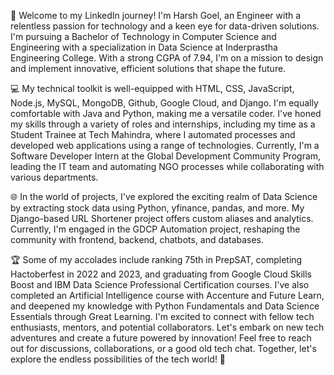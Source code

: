 🚀 Welcome to my LinkedIn journey! I'm Harsh Goel, an Engineer with a relentless passion for technology and a keen eye for data-driven solutions. I'm pursuing a Bachelor of Technology in Computer Science and Engineering with a specialization in Data Science at Inderprastha Engineering College. With a strong CGPA of 7.94, I'm on a mission to design and implement innovative, efficient solutions that shape the future.

💻 My technical toolkit is well-equipped with HTML, CSS, JavaScript, Node.js, MySQL, MongoDB, Github, Google Cloud, and Django. I'm equally comfortable with Java and Python, making me a versatile coder. I've honed my skills through a variety of roles and internships, including my time as a Student Trainee at Tech Mahindra, where I automated processes and developed web applications using a range of technologies. Currently, I'm a Software Developer Intern at the Global Development Community Program, leading the IT team and automating NGO processes while collaborating with various departments.

🌐 In the world of projects, I've explored the exciting realm of Data Science by extracting stock data using Python, yfinance, pandas, and more. My Django-based URL Shortener project offers custom aliases and analytics. Currently, I'm engaged in the GDCP Automation project, reshaping the community with frontend, backend, chatbots, and databases. 

🏆 Some of my accolades include ranking 75th in PrepSAT, completing Hactoberfest in 2022 and 2023, and graduating from Google Cloud Skills Boost and IBM Data Science Professional Certification courses. I've also completed an Artificial Intelligence course with Accenture and Future Learn, and deepened my knowledge with Python Fundamentals and Data Science Essentials through Great Learning. I'm excited to connect with fellow tech enthusiasts, mentors, and potential collaborators. Let's embark on new tech adventures and create a future powered by innovation! Feel free to reach out for discussions, collaborations, or a good old tech chat. Together, let's explore the endless possibilities of the tech world! 🚀
